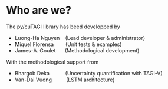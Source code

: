 # Who are we?
The py/cuTAGI library has beed developped by
- Luong-Ha Nguyen    &nbsp;&ensp;(Lead developer & administrator)
- Miquel Florensa    &ensp;&ensp;&ensp;&ensp;(Unit tests & examples) 
- James-A. Goulet    &ensp;&ensp;&ensp;(Methodological development)

With the methodological support from
- Bhargob Deka      &nbsp;&ensp;&ensp;&ensp;&ensp;&ensp;(Uncertainty quantification with TAGI-V)
- Van-Dai Vuong     &ensp;&ensp;&ensp;&ensp;&ensp;(LSTM architecture)
